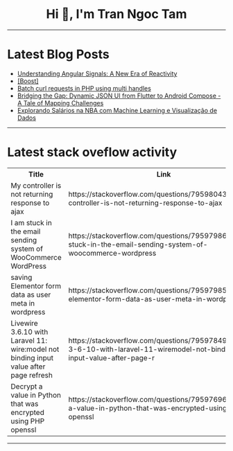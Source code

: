 <h1 align="center">Hi 👋, I'm Tran Ngoc Tam</h1>

---

# Latest Blog Posts 
<!-- BLOG-POST-LIST:START -->
- [Understanding Angular Signals: A New Era of Reactivity](https://dev.to/khoanguyen1411/understanding-angular-signals-a-new-era-of-reactivity-4533)
- [[Boost]](https://dev.to/blackscripts/-9nh)
- [Batch curl requests in PHP using multi handles](https://dev.to/danrot90/batch-curl-requests-in-php-using-multi-handles-3jg6)
- [Bridging the Gap: Dynamic JSON UI from Flutter to Android Compose - A Tale of Mapping Challenges](https://dev.to/dwiki_riyadi_692551d04968/bridging-the-gap-dynamic-json-ui-from-flutter-to-android-compose-a-tale-of-mapping-challenges-4ek1)
- [Explorando Salários na NBA com Machine Learning e Visualização de Dados](https://dev.to/dimas7dev/explorando-salarios-na-nba-com-machine-learning-e-visualizacao-de-dados-1d1c)
<!-- BLOG-POST-LIST:END -->

---

# Latest stack oveflow activity
<table>
  <tr><th>Title</th><th>Link</th></tr>
  <!-- STACKOVERFLOW:START --><tr><td>My controller is not returning response to ajax</td><td>https://stackoverflow.com/questions/79598043/my-controller-is-not-returning-response-to-ajax</td></tr><tr><td>I am stuck in the email sending system of WooCommerce WordPress</td><td>https://stackoverflow.com/questions/79597986/i-am-stuck-in-the-email-sending-system-of-woocommerce-wordpress</td></tr><tr><td>saving Elementor form data as user meta in wordpress</td><td>https://stackoverflow.com/questions/79597985/saving-elementor-form-data-as-user-meta-in-wordpress</td></tr><tr><td>Livewire 3.6.10 with Laravel 11: wire:model not binding input value after page refresh</td><td>https://stackoverflow.com/questions/79597849/livewire-3-6-10-with-laravel-11-wiremodel-not-binding-input-value-after-page-r</td></tr><tr><td>Decrypt a value in Python that was encrypted using PHP openssl</td><td>https://stackoverflow.com/questions/79597696/decrypt-a-value-in-python-that-was-encrypted-using-php-openssl</td></tr><!-- STACKOVERFLOW:END -->
</table>

---



